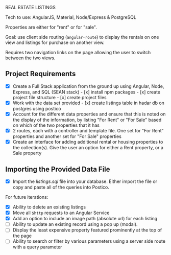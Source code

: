 REAL ESTATE LISTINGS

Tech to use: AngularJS, Material, Node/Express & PostgreSQL

Properties are either for "rent" or for "sale".

Goal: use client side routing (`angular-route`) to display the rentals on one view and listings for purchase on another view. 

Requires two navigation links on the page allowing the user to switch between the two views.

## Project Requirements

- [x] Create a Full Stack application from the ground up using Angular, Node, Express, and SQL (SEAN stack)
      - [x] install npm packages
      - [x] create project file structure
      - [x] create project files
- [x] Work with the data set provided
      - [x] create listings table in hadar db on postgres using postico
- [x] Account for the different data properties and ensure that this is noted on the display of the information, by listing "For Rent" or "For Sale" based on which of the two properties that it has
- [x] 2 routes, each with a controller and template file. One set for "For Rent" properties and another set for "For Sale" properties
- [x] Create an interface for adding additional rental or housing properties to the collection(s). Give the user an option for either a Rent property, or a Sale property

## Importing the Provided Data File

- [x] Import the *listings.sql* file into your database. Either import the file or copy and paste all of the queries into Postico.

For future iterations:

- [x] Ability to delete an existing listings
- [x] Move all `$http` requests to an Angular Service
- [x] Add an option to include an image path (absolute url) for each listing
- [ ] Ability to update an existing record using a pop up (modal).
- [ ] Display the least expensive property featured prominently at the top of the page
- [ ] Ability to search or filter by various parameters using a server side route with a query parameter
